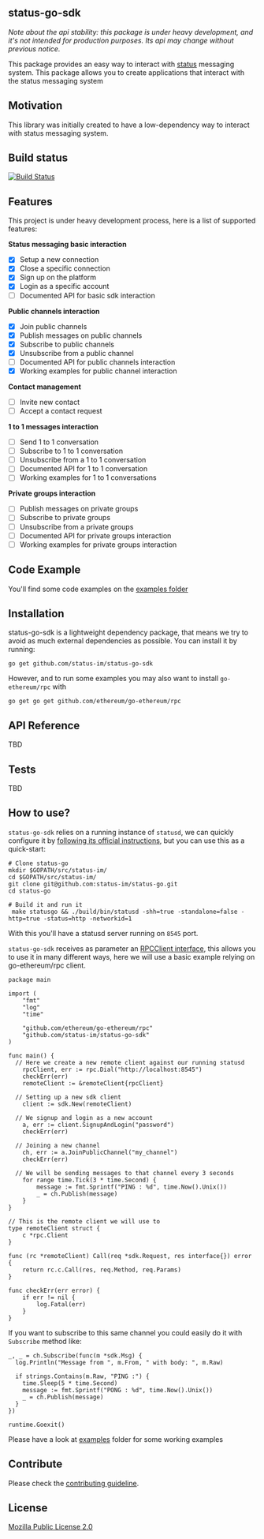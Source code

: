 ## status-go-sdk

*Note about the api stability: this package is under heavy development, and it's not intended for production purposes. Its api may change without previous notice.*

This package provides an easy way to interact with [status](https://status.im) messaging system.
This package allows you to create applications that interact with the status messaging system

## Motivation
This library was initially created to have a low-dependency way to interact with status messaging system.

## Build status

[![Build Status](https://travis-ci.org/akashnimare/foco.svg?branch=master)](https://travis-ci.org/akashnimare/foco)

## Features
This project is under heavy development process, here is a list of supported features:

**Status messaging basic interaction**
- [x] Setup a new connection
- [x] Close a specific connection
- [x] Sign up on the platform
- [x] Login as a specific account
- [ ] Documented API for basic sdk interaction

**Public channels interaction**
- [x] Join public channels
- [x] Publish messages on public channels
- [x] Subscribe to public channels
- [x] Unsubscribe from a public channel
- [ ] Documented API for public channels interaction
- [x] Working examples for public channel interaction

**Contact management**
- [ ] Invite new contact
- [ ] Accept a contact request

**1 to 1 messages interaction**
- [ ] Send 1 to 1 conversation
- [ ] Subscribe to 1 to 1 conversation
- [ ] Unsubscribe from a 1 to 1 conversation
- [ ] Documented API for 1 to 1 conversation
- [ ] Working examples for 1 to 1 conversations

**Private groups interaction**
- [ ] Publish messages on private groups
- [ ] Subscribe to private groups
- [ ] Unsubscribe from a private groups
- [ ] Documented API for private groups interaction
- [ ] Working examples for private groups interaction

## Code Example
You'll find some code examples on the [examples folder](/examples)

## Installation
status-go-sdk is a lightweight dependency package, that means we try to avoid as much external dependencies as possible. You can install it by running:
```
go get github.com/status-im/status-go-sdk
```
However, and to run some examples you may also want to install `go-ethereum/rpc` with
```
go get go get github.com/ethereum/go-ethereum/rpc
```

## API Reference
TBD

## Tests
TBD

## How to use?
`status-go-sdk` relies on a running instance of `statusd`, we can quickly configure it by [following its official instructions](https://github.com/status-im/status-go#build), but you can use this as a quick-start:

```
# Clone status-go
mkdir $GOPATH/src/status-im/
cd $GOPATH/src/status-im/
git clone git@github.com:status-im/status-go.git
cd status-go

# Build it and run it
 make statusgo && ./build/bin/statusd -shh=true -standalone=false -http=true -status=http -networkid=1
```

With this you'll have a statusd server running on `8545` port.

`status-go-sdk` receives as parameter an [RPCClient interface](https://github.com/status-im/status-go-sdk/blob/master/sdk.go#L7), this allows you to use it in many different ways, here we will use a basic example relying on go-ethereum/rpc client.

```
package main

import (
	"fmt"
	"log"
	"time"

	"github.com/ethereum/go-ethereum/rpc"
	"github.com/status-im/status-go-sdk"
)

func main() {
  // Here we create a new remote client against our running statusd
	rpcClient, err := rpc.Dial("http://localhost:8545")
	checkErr(err)
	remoteClient := &remoteClient{rpcClient}

  // Setting up a new sdk client
	client := sdk.New(remoteClient)

  // We signup and login as a new account
	a, err := client.SignupAndLogin("password")
	checkErr(err)

  // Joining a new channel
	ch, err := a.JoinPublicChannel("my_channel")
	checkErr(err)

  // We will be sending messages to that channel every 3 seconds
	for range time.Tick(3 * time.Second) {
		message := fmt.Sprintf("PING : %d", time.Now().Unix())
		_ = ch.Publish(message)
	}
}

// This is the remote client we will use to
type remoteClient struct {
	c *rpc.Client
}

func (rc *remoteClient) Call(req *sdk.Request, res interface{}) error {
	return rc.c.Call(res, req.Method, req.Params)
}

func checkErr(err error) {
	if err != nil {
		log.Fatal(err)
	}
}
```

If you want to subscribe to this same channel you could easily do it with `Subscribe` method like:
```
_, _ = ch.Subscribe(func(m *sdk.Msg) {
  log.Println("Message from ", m.From, " with body: ", m.Raw)

  if strings.Contains(m.Raw, "PING :") {
    time.Sleep(5 * time.Second)
    message := fmt.Sprintf("PONG : %d", time.Now().Unix())
    _ = ch.Publish(message)
  }
})

runtime.Goexit()
```

Please have a look at [examples](examples) folder for some working examples

## Contribute

Please check the [contributing guideline](CONTRIBUTING.md).

## License
[Mozilla Public License 2.0](https://github.com/status-im/status-go/blob/develop/LICENSE.md)
